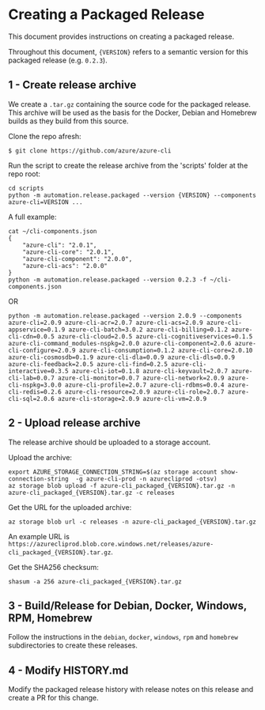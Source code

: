 Creating a Packaged Release
===========================

This document provides instructions on creating a packaged release.

Throughout this document, `{VERSION}` refers to a semantic version for this packaged release (e.g. `0.2.3`).


1 - Create release archive
--------------------------

We create a `.tar.gz` containing the source code for the packaged release.  
This archive will be used as the basis for the Docker, Debian and Homebrew builds as they build from this source.

Clone the repo afresh:  
```
$ git clone https://github.com/azure/azure-cli
```

Run the script to create the release archive from the 'scripts' folder at the repo root:  
```
cd scripts
python -m automation.release.packaged --version {VERSION} --components azure-cli=VERSION ...
```

A full example:  
```
cat ~/cli-components.json
{
    "azure-cli": "2.0.1",
    "azure-cli-core": "2.0.1",
    "azure-cli-component": "2.0.0",
    "azure-cli-acs": "2.0.0"
}
python -m automation.release.packaged --version 0.2.3 -f ~/cli-components.json
```

OR

```
python -m automation.release.packaged --version 2.0.9 --components azure-cli=2.0.9 azure-cli-acr=2.0.7 azure-cli-acs=2.0.9 azure-cli-appservice=0.1.9 azure-cli-batch=3.0.2 azure-cli-billing=0.1.2 azure-cli-cdn=0.0.5 azure-cli-cloud=2.0.5 azure-cli-cognitiveservices=0.1.5 azure-cli-command_modules-nspkg=2.0.0 azure-cli-component=2.0.6 azure-cli-configure=2.0.9 azure-cli-consumption=0.1.2 azure-cli-core=2.0.10 azure-cli-cosmosdb=0.1.9 azure-cli-dla=0.0.9 azure-cli-dls=0.0.9 azure-cli-feedback=2.0.5 azure-cli-find=0.2.5 azure-cli-interactive=0.3.5 azure-cli-iot=0.1.8 azure-cli-keyvault=2.0.7 azure-cli-lab=0.0.7 azure-cli-monitor=0.0.7 azure-cli-network=2.0.9 azure-cli-nspkg=3.0.0 azure-cli-profile=2.0.7 azure-cli-rdbms=0.0.4 azure-cli-redis=0.2.6 azure-cli-resource=2.0.9 azure-cli-role=2.0.7 azure-cli-sql=2.0.6 azure-cli-storage=2.0.9 azure-cli-vm=2.0.9
```

2 - Upload release archive
--------------------------

The release archive should be uploaded to a storage account.

Upload the archive:
```
export AZURE_STORAGE_CONNECTION_STRING=$(az storage account show-connection-string  -g azure-cli-prod -n azurecliprod -otsv)
az storage blob upload -f azure-cli_packaged_{VERSION}.tar.gz -n azure-cli_packaged_{VERSION}.tar.gz -c releases
```

Get the URL for the uploaded archive:
```
az storage blob url -c releases -n azure-cli_packaged_{VERSION}.tar.gz
```

An example URL is `https://azurecliprod.blob.core.windows.net/releases/azure-cli_packaged_{VERSION}.tar.gz`.

Get the SHA256 checksum:
```
shasum -a 256 azure-cli_packaged_{VERSION}.tar.gz
```

3 - Build/Release for Debian, Docker, Windows, RPM, Homebrew
------------------------------------------------------------

Follow the instructions in the `debian`, `docker`, `windows`, `rpm` and `homebrew` subdirectories to create these releases.


4 - Modify HISTORY.md
---------------------

Modify the packaged release history with release notes on this release and create a PR for this change.
